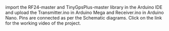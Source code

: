import the RF24-master and TinyGpsPlus-master library in the Arduino IDE and
upload the Transmitter.ino in Arduino Mega and Receiver.ino in Arduino Nano.
Pins are connected as per the Schematic diagrams.
Click on the link for the working video of the project.
